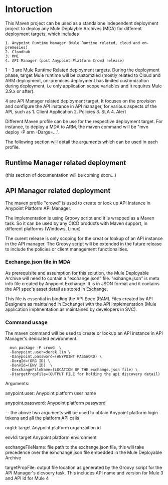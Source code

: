 # Intoruction

This Maven project can be used as a standalone independent deployment project to deploy any Mule Deplayble Archives (MDA) for different deployment targets, which includes

    1. Anypoint Runtime Manager (Mule Runtime related, cloud and on-premesies)
    2. Cloudhub
    3. MMC
    4. API Manager (post Anypoint Platform Crowd release)
  
1 - 3 are Mule Runtime Related deployment targets. During the deployment phase, target Mule runtime will be customzied (mostly related to Cloud and ARM deployment, on-premises deployment has limited customization during deployment, i.e only application scope variables and it requires Mule 3.9.x or after).
  
4 are API Manager related deployment target. It focuses on the provision and configure the API instance in API manager,  for various aspects of the API, such as
    1. Client Application
    2. Policies
    3. SLA
    4. Alert

Different Maven profile can be use for the respective deployment target. For instance, to deploy a MDA to ARM, the maven command will
be  "mvn deploy -P arm -Dargs=...". 

The following section will detail the arguments which can be used in each profile.

## Runtime Manager related deployment

(this section of documentation will be coming soon...)

## API Manager related deployment

The maven profile "crowd" is used to create or look up API Instance in Anypoint Platform API Manager. 

The implementation is using Groovy script and it is wrapped as a Maven task. So it can be used by any CICD products with Maven support, in different platforms (Windows, Linux)

The curent release is only scoping for the creat or lookup of an API instance in the API manager. The Groovy script will be extended in the future release to include the policies or client management functionalities.
 
### Exchange.json file in MDA

As prerequisite and assumption for this solution, the Mule Deployable Archive will need to contain a "exchange.json" file.  "exhange.json" is meta info file created by Anypoint Exchange. It is in JSON format and it contains the API spec's asset detail as stored in Exchange. 

This file is essential in binding the API Spec (RAML Files created by API Designers as maintained in Exchange) with the API implementation (Mule application implmentation as maintained by developers in SVC). 

### Command usage

The maven command will be used to create or lookup an API instance in API Manager's dedicated environment.

```
  mvn package -P crowd  \
  -Danypoint.user=derek.lin \
  -Danypoint.password=(ANYPOINT PASSWORD) \ 
  -DorgId=(ORG ID) \
  -DenvId=(ENV ID)  \
  -DexchangeFileName=(LOCATION OF THE exchange.json file) \
  -DtargetPropFile=(OUTPUT FILE for holding the api discovery detail)
```

Arguments:
  
  anypoint.user: Anypoint platform user name
  
  anypoint.password:  Anypoint platform password
   
   -- the above two arguments will be used to obtain Anypoint platform login tokens and all the platform API calls
  
  orgId:  target Anypoint platform organzaition id
  
  envId:  target Anypoint platform environment
  
  exchangeFileName: file path to the exchange.json file, this will take precedence over the exhchange.json file embedded in the Mule Deployable Archive
  
  targetPropFile: output file location as generated by the Groovy script for the API Manager's dicvoery task. This includes API name and version for Mule 3 and API id for Mule 4   

